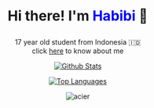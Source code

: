 # <p align="center">Hi there! I'm <span style="color:blue;">Habibi</span> 👋</p>

<p align="center">17 year old student from Indonesia 🇮🇩
<br> click <a href="https://ahmadhabibi14.github.io/">here</a> to know about me</br></p>

<p align="center">
  <a href="https://github.com/anuraghazra/github-readme-stats">
    <img align="center" src="https://github-readme-stats.vercel.app/api?username=ahmadhabibi14&show_icons=true&count_private=true&theme=dracula" alt="Github Stats" />
  </a>
</p>
<p align="center">
  <a href="https://github.com/anuraghazra/github-readme-stats">
    <img align="center" src="https://github-readme-stats.vercel.app/api/top-langs/?username=ahmadhabibi14&layout=compact&theme=dracula" alt="Top Languages" />
  </a>
</p>
<p align="center"> <img src="https://gpvc.arturio.dev/ahmadhabibi14" alt="acier" /> </p>
